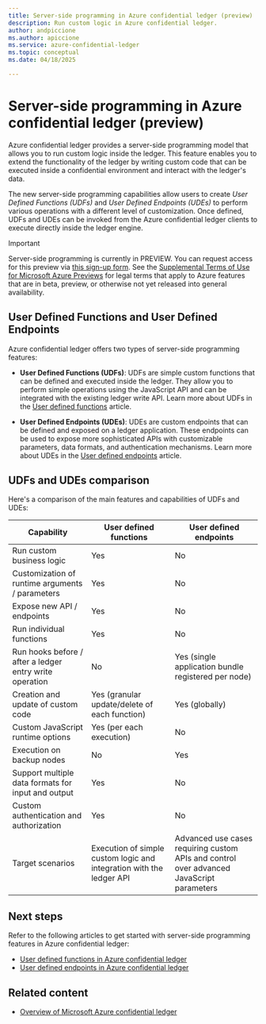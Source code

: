 ```yaml
---
title: Server-side programming in Azure confidential ledger (preview)
description: Run custom logic in Azure confidential ledger.
author: andpiccione
ms.author: apiccione
ms.service: azure-confidential-ledger
ms.topic: conceptual
ms.date: 04/18/2025

---
```


# Server-side programming in Azure confidential ledger (preview)

Azure confidential ledger provides a server-side programming model that allows you to run custom logic inside the ledger. This feature enables you to extend the functionality of the ledger by writing custom code that can be executed inside a confidential environment and interact with the ledger's data.

The new server-side programming capabilities allow users to create _User Defined Functions (UDFs)_ and _User Defined Endpoints (UDEs)_ to perform various operations with a different level of customization. Once defined, UDFs and UDEs can be invoked from the Azure confidential ledger clients to execute directly inside the ledger engine.  

> [!IMPORTANT]
> Server-side programming is currently in PREVIEW.
> You can request access for this preview via [this sign-up form](https://aka.ms/ACL2025Preview).
> See the [Supplemental Terms of Use for Microsoft Azure Previews](https://azure.microsoft.com/support/legal/preview-supplemental-terms/) for legal terms that apply to Azure features that are in beta, preview, or otherwise not yet released into general availability.

## User Defined Functions and User Defined Endpoints

Azure confidential ledger offers two types of server-side programming features:

- **User Defined Functions (UDFs)**: UDFs are simple custom functions that can be defined and executed inside the ledger. They allow you to perform simple operations using the JavaScript API and can be integrated with the existing ledger write API. Learn more about UDFs in the [User defined functions](./user-defined-functions.md) article. 

- **User Defined Endpoints (UDEs)**: UDEs are custom endpoints that can be defined and exposed on a ledger application. These endpoints can be used to expose more sophisticated APIs with customizable parameters, data formats, and authentication mechanisms. Learn more about UDEs in the [User defined endpoints](./user-defined-endpoints.md) article.

## UDFs and UDEs comparison

Here's a comparison of the main features and capabilities of UDFs and UDEs:  

| Capability                                     | User defined functions                                                                 | User defined endpoints                                                                 |
|--------------------------------------|---------------------------------------------------------------------------------------|----------------------------------------------------------------------------------------|
| Run custom business logic            | Yes                                                                                   | No                                                                                     |
| Customization of runtime arguments / parameters  | Yes                                                                                   | No                                                                                     |
| Expose new API / endpoints           | Yes                                                                                   | No                                                                                     |
| Run individual functions             | Yes                                                                                   | No                                                                                     |
| Run hooks before / after a ledger entry write operation  | No                                                                                    | Yes (single application bundle registered per node)                                    |
| Creation and update of custom code   | Yes (granular update/delete of each function)                                         | Yes (globally)                                                                         |
| Custom JavaScript runtime options    | Yes (per each execution)                                                              | No                                                                                     |
| Execution on backup nodes        | No                                                                                    | Yes                                                                                    |
| Support multiple data formats for input and output  | Yes                                                                                   | No                                                                                     |
| Custom authentication and authorization  | Yes                                                                                   | No                                                                                     |
| Target scenarios                     | Execution of simple custom logic and integration with the ledger API                  | Advanced use cases requiring custom APIs and control over advanced JavaScript parameters    |


## Next steps

Refer to the following articles to get started with server-side programming features in Azure confidential ledger:

- [User defined functions in Azure confidential ledger](./user-defined-functions.md)
- [User defined endpoints in Azure confidential ledger](./user-defined-endpoints.md)

## Related content

- [Overview of Microsoft Azure confidential ledger](overview.md)
